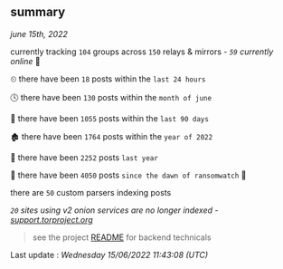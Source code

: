 
## summary
_june 15th, 2022_

currently tracking `104` groups across `150` relays & mirrors - _`59` currently online_ 📡

⏲ there have been `18` posts within the `last 24 hours`

🕓 there have been `130` posts within the `month of june`

📅 there have been `1055` posts within the `last 90 days`

🏚 there have been `1764` posts within the `year of 2022`

🚀 there have been `2252` posts `last year`

🦕 there have been `4050` posts `since the dawn of ransomwatch` 🐣

there are `50` custom parsers indexing posts

_`20` sites using v2 onion services are no longer indexed - [support.torproject.org](https://support.torproject.org/onionservices/v2-deprecation/)_

> see the project [README](https://github.com/jmousqueton/ransomwatch#readme) for backend technicals



Last update : _Wednesday 15/06/2022 11:43:08 (UTC)_

